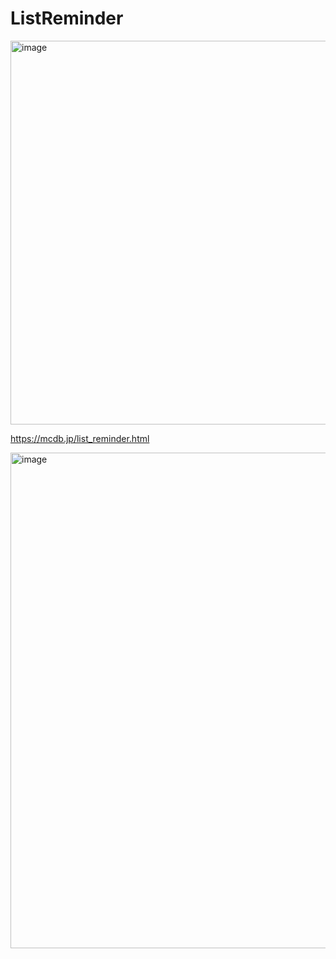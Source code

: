 # ListReminder
<img width="614" height="614" alt="image" src="https://github.com/user-attachments/assets/5bfdbc33-11ca-4355-b8a1-cc102aa8bddf" />


https://mcdb.jp/list_reminder.html

<img width="786" height="793" alt="image" src="https://github.com/user-attachments/assets/71ce0cb9-155b-488a-b4b3-5f17043ea8f3" />
